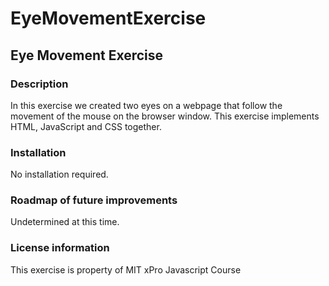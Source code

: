 # EyeMovementExercise
<h2> Eye Movement Exercise</h2>
<h3>Description</h3>
<p>In this exercise we created two eyes on a webpage that follow the movement of the mouse on the browser window. This exercise implements HTML, JavaScript and CSS together.</p>
<h3>Installation</h3>
<p>No installation required. </p>
<h3>Roadmap of future improvements</h3>
<p>Undetermined at this time.</p>
<h3>License information</h3>
This exercise is property of MIT xPro Javascript Course 
